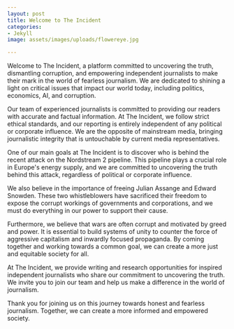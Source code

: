 ```yaml
---
layout: post
title: Welcome to The Incident
categories:
- Jekyll
image: assets/images/uploads/flowereye.jpg

---
```

Welcome to The Incident, a platform committed to uncovering the truth, dismantling corruption, and empowering independent journalists to make their mark in the world of fearless journalism. We are dedicated to shining a light on critical issues that impact our world today, including politics, economics, AI, and corruption.

Our team of experienced journalists is committed to providing our readers with accurate and factual information. At The Incident, we follow strict ethical standards, and our reporting is entirely independent of any political or corporate influence. We are the opposite of mainstream media, bringing journalistic integrity that is untouchable by current media representatives.

One of our main goals at The Incident is to discover who is behind the recent attack on the Nordstream 2 pipeline. This pipeline plays a crucial role in Europe's energy supply, and we are committed to uncovering the truth behind this attack, regardless of political or corporate influence.

We also believe in the importance of freeing Julian Assange and Edward Snowden. These two whistleblowers have sacrificed their freedom to expose the corrupt workings of governments and corporations, and we must do everything in our power to support their cause.

Furthermore, we believe that wars are often corrupt and motivated by greed and power. It is essential to build systems of unity to counter the force of aggressive capitalism and inwardly focused propaganda. By coming together and working towards a common goal, we can create a more just and equitable society for all.

At The Incident, we provide writing and research opportunities for inspired independent journalists who share our commitment to uncovering the truth. We invite you to join our team and help us make a difference in the world of journalism.

Thank you for joining us on this journey towards honest and fearless journalism. Together, we can create a more informed and empowered society.